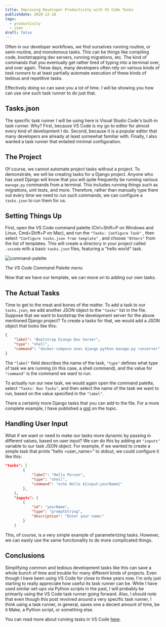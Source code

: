 ```yaml
---
title: Improving Developer Productivity with VS Code Tasks
publishdate: 2020-12-18
tags:
  - productivity
  - json
draft: false
---
```


Often in our developer workflows, we find ourselves running routine, or semi-routine, and monotonous tasks. This can be things like compiling code, bootstrapping dev servers, running migrations, etc. The kind of commands that you eventually get rather tired of typing into a terminal over, and over again. These days, many developers often rely on various kinds of *task runners* to at least partially automate execution of these kinds of tedious and repetitive tasks.

Effectively doing so can save you a lot of time. I will be showing you how can use one such task runner to do just that.

## Tasks.json

The specific task runner I will be using here is Visual Studio Code's built-in task runner. Why? First, because VS Code is my go to editor for almost every kind of development I do. Second, because it is a popular editor that many developers are already at least somewhat familiar with. Finally, I also wanted a task runner that entailed minimal configuration.

## The Project

Of course, we cannot automate project tasks without a project. To demonstrate, we will be creating tasks for a Django project. Anyone who has used Django will know that you will quite frequently be running various `manage.py` commands from a terminal. This includes running things such as migrations, unit tests, and more. Therefore, rather than manually type them out every time we need to run such commands, we can configure a `tasks.json` to run them for us.

## Setting Things Up

First, open the VS Code command palette (Ctrl+Shift+P on Windows and Linux, Cmd+Shift+P on Mac), and run the `"Tasks: Configure Task"` , then select `"Configure tasks.json from template"` , and choose `"Others"` from the list of templates. This will create a directory in your project called `.vscode` with a basic `tasks.json` files, featuring a "hello world" task.

![command-palette](/assets/pics/posting_pics/vscode-command-palette.jpg)

*The VS Code Command Palette menu*

Now that we have our template, we can move on to adding our own tasks.

## The Actual Tasks

Time to get to the meat and bones of the matter. To add a task to our `tasks.json`, we add another JSON object to the `"tasks"` list in the file. Suppose that we want to bootstrap the development server for the above mentioned Django project? To create a tasks for that, we would add a JSON object that looks like this:

```json
{
	"label": "Bootstrap Django Dev Server",
	"type": "shell",
	"command": "docker-compose exec django python manage.py runserver",
}
```

The `"label"` field describes the name of the task, `"type"` defines what type of task we are running (in this case, a shell command), and the value for `"command"` is the command we want to run.

To actually run our new task, we would again open the command palette, select `"Tasks: Run Tasks"`, and then select the name of the task we want to run, based on the value specified in the `"label"`.

There a certainly more Django tasks that you can add to the file. For a more complete example, I have published a [gist](https://gist.github.com/D-Bits/769706795cf918bd4c838abdc186c7ba) on the topic.

## Handling User Input

What if we want or need to make our tasks more dynamic by passing in different values, based on user input? We can do this by adding an `"inputs"` variable to our task JSON object. For example, if we wanted to create a simple task that prints "hello <user_name>" to stdout, we could configure it like this:

```json
"tasks": [
        {
            "label": "Hello Person",
            "type": "shell",
            "command": "echo Hello ${input:yourName}"
        },
    ],
    "inputs": [
        {
            "id": "yourName",
            "type": "promptString",
            "description": "Enter your name:"
        }
    ]
```
This, of course, is a very simple example of parameterizing tasks. However, we can easily use the same functionality to do more complicated things. 

## Conclusions

Simplifying common and tedious development tasks like this can save a whole bunch of time and trouble for many different kinds of projects. Even though I have been using VS Code for close to three years now, I'm only just starting to really appreciate how useful its task runner can be. While I have used similar set-ups via Python scripts in the past, I will probably be primarily using the VS Code task runner going forward. Also, I should note that even though this post revolved around a very specific task runner, I think using a task runner, in general, saves one a decent amount of time, be it Make, a Python script, or something else.

You can read more about running tasks in VS Code [here](https://code.visualstudio.com/docs/editor/tasks).